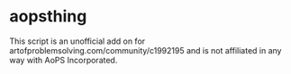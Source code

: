 # aopsthing
This script is an unofficial add on for artofproblemsolving.com/community/c1992195 and is not affiliated in any way with AoPS Incorporated.
